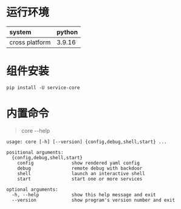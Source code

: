 # 运行环境

|system |python | 
|:------|:------|      
|cross platform |3.9.16|

# 组件安装

```shell
pip install -U service-core 
```

# 内置命令

> core --help

```shell
usage: core [-h] [--version] {config,debug,shell,start} ...

positional arguments:
  {config,debug,shell,start}
    config              show rendered yaml config
    debug               remote debug with backdoor
    shell               launch an interactive shell
    start               start one or more services

optional arguments:
  -h, --help            show this help message and exit
  --version             show program's version number and exit
```
